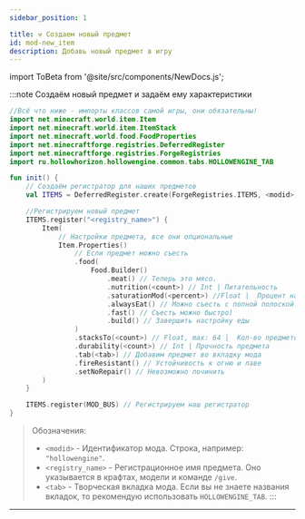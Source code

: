 ```yaml
---
sidebar_position: 1

title: ⚒️ Создаем новый предмет
id: mod-new_item
description: Добавь новый предмет в игру
---
```


import ToBeta from '@site/src/components/NewDocs.js';

<ToBeta url='welcome' />

:::note Создаём новый предмет и задаём ему характеристики
```kts
//Всё что ниже - импорты классов самой игры, они обязательны!
import net.minecraft.world.item.Item
import net.minecraft.world.item.ItemStack
import net.minecraft.world.food.FoodProperties
import net.minecraftforge.registries.DeferredRegister
import net.minecraftforge.registries.ForgeRegistries
import ru.hollowhorizon.hollowengine.common.tabs.HOLLOWENGINE_TAB

fun init() {
    // Создаём регистратор для наших предметов
    val ITEMS = DeferredRegister.create(ForgeRegistries.ITEMS, <modid>)

    //Регистрируем новый предмет
    ITEMS.register("<registry_name>") {
        Item(
            // Настройки предмета, все они опциональные
            Item.Properties()
                // Если предмет можно съесть
                .food(
                    Food.Builder()
                        .meat() // Теперь это мясо.
                        .nutrition(<count>) // Int | Питательность
                        .saturationMod(<percent>) //Float |  Процент насыщения от питательности
                        .alwaysEat() // Можно съесть с полной полоской голода (как золотое яблоко)
                        .fast() // Съесть можно быстро)
                        .build() // Завершить настройку еды
                )
                .stacksTo(<count>) // Float, max: 64 |  Кол-во предметов в одной ячейке
                .durability(<count>) // Int | Прочность предмета
                .tab(<tab>) // Добавим предмет во вкладку мода
                .fireResistant() // Устойчивость к огню и лаве
                .setNoRepair() // Невозможно починить
        ) 
    }

    ITEMS.register(MOD_BUS) // Регистрируем наш регистратор
}
```

> Обозначения:
> - `<modid>` - Идентификатор мода. Строка, например: `"hollowengine"`.
> - `<registry_name>` - Регистрационное имя предмета. Оно указывается в крафтах, модели и команде `/give`.
> - `<tab>` - Творческая вкладка мода. Если вы не знаете названия вкладок, то рекомендую использовать `HOLLOWENGINE_TAB`.
:::

---
 
